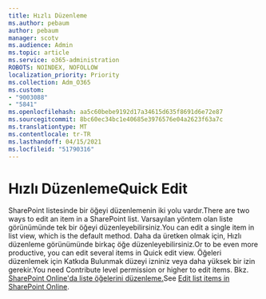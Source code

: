 ```yaml
---
title: Hızlı Düzenleme
ms.author: pebaum
author: pebaum
manager: scotv
ms.audience: Admin
ms.topic: article
ms.service: o365-administration
ROBOTS: NOINDEX, NOFOLLOW
localization_priority: Priority
ms.collection: Adm_O365
ms.custom:
- "9003088"
- "5841"
ms.openlocfilehash: aa5c60bebe9192d17a34615d635f8691d6e72e87
ms.sourcegitcommit: 8bc60ec34bc1e40685e3976576e04a2623f63a7c
ms.translationtype: MT
ms.contentlocale: tr-TR
ms.lasthandoff: 04/15/2021
ms.locfileid: "51790316"
---
```

# <a name="quick-edit"></a><span data-ttu-id="da50b-102">Hızlı Düzenleme</span><span class="sxs-lookup"><span data-stu-id="da50b-102">Quick Edit</span></span>

<span data-ttu-id="da50b-103">SharePoint listesinde bir öğeyi düzenlemenin iki yolu vardır.</span><span class="sxs-lookup"><span data-stu-id="da50b-103">There are two ways to edit an item in a SharePoint list.</span></span> <span data-ttu-id="da50b-104">Varsayılan yöntem olan liste görünümünde tek bir öğeyi düzenleyebilirsiniz.</span><span class="sxs-lookup"><span data-stu-id="da50b-104">You can edit a single item in list view, which is the default method.</span></span> <span data-ttu-id="da50b-105">Daha da üretken olmak için, Hızlı düzenleme görünümünde birkaç öğe düzenleyebilirsiniz.</span><span class="sxs-lookup"><span data-stu-id="da50b-105">Or to be even more productive, you can edit several items in Quick edit view.</span></span> <span data-ttu-id="da50b-106">Öğeleri düzenlemek için Katkıda Bulunmak düzeyi izniniz veya daha yüksek bir izin gerekir.</span><span class="sxs-lookup"><span data-stu-id="da50b-106">You need Contribute level permission or higher to edit items.</span></span> <span data-ttu-id="da50b-107">Bkz. [SharePoint Online'da liste öğelerini düzenleme.](https://support.microsoft.com/office/dac1a1c3-a80b-4082-ba57-715cf613d0f7)</span><span class="sxs-lookup"><span data-stu-id="da50b-107">See [Edit list items in SharePoint Online](https://support.microsoft.com/office/dac1a1c3-a80b-4082-ba57-715cf613d0f7).</span></span>

